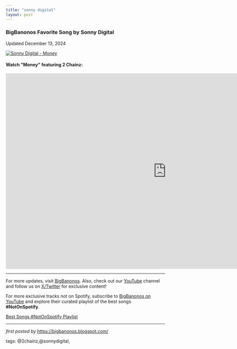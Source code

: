 ```yaml
---
title: "sonny digital"
layout: post
---
```

<h3>BigBanonos Favorite Song by Sonny Digital</h3>
<p>Updated December 13, 2024</p> <!-- Featured Image -->
<div > <a href="https://upload.wikimedia.org/wikipedia/commons/2/22/Sonny_Digital.png" target="_blank"> <img src="https://upload.wikimedia.org/wikipedia/commons/2/22/Sonny_Digital.png" alt="Sonny Digital - Money"> </a>
</div> <!-- YouTube Video Embed -->
<h4>Watch "Money" featuring 2 Chainz:</h4>
<div > <iframe width="1013" height="618" src="https://www.youtube.com/embed/lyWS4R0F9YM" title="Money (feat. 2 Chainz)" frameborder="0" allow="accelerometer; autoplay; clipboard-write; encrypted-media; gyroscope; picture-in-picture; web-share" referrerpolicy="strict-origin-when-cross-origin" allowfullscreen></iframe>
</div> <!-- Footer Links -->
<hr />
<p>For more updates, visit <a href="https://bigbanonos.blogspot.com/" rel="noopener" target="_blank">BigBanonos</a>. Also, check out our <a href="https://www.youtube.com/@BigBanonos" target="_blank">YouTube</a> channel and follow us on <a href="https://x.com/bigbanonos" target="_blank">X/Twitter</a> for exclusive content!</p>


<!--Subscribe and Playlist Links-->
<div>
    <p>For more exclusive tracks not on Spotify, subscribe to <a href="https://www.youtube.com/@BigBanonos" target="_blank">BigBanonos on YouTube</a> and explore their curated playlist of the best songs <strong>#NotOnSpotify</strong>.</p>
    <p><a href="https://www.youtube.com/playlist?list=PLtuNtuTatqI0kFahUCbtbfenC_ET5O_tr" target="_blank">Best Songs #NotOnSpotify Playlist<br /></a></p></div>

<hr />

<p><em>first posted by</em> <a href="https://bigbanonos.blogspot.com/" rel="noopener" target="_new">https://bigbanonos.blogspot.com/</a></p>

<p>tags: @2chainz,@sonnydigital,</p>
